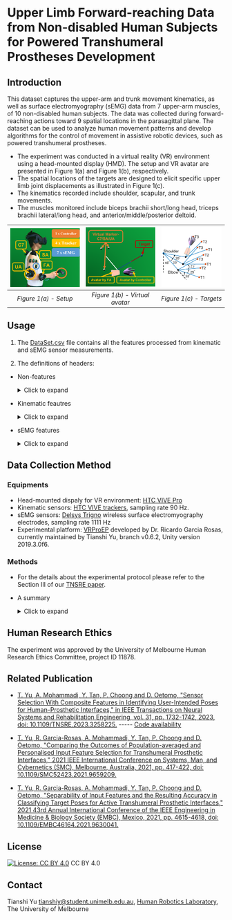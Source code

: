 # Upper Limb Forward-reaching Data from Non-disabled Human Subjects for Powered Transhumeral Prostheses Development

## Introduction
This dataset captures the upper-arm and trunk movement kinematics, as well as surface electromyography (sEMG) data from 7 upper-arm muscles, of 10 non-disabled human subjects. The data was collected during forward-reaching actions toward 9 spatial locations in the parasagittal plane. The dataset can be used to analyze human movement patterns and develop algorithms for the control of movement in assistive robotic devices, such as powered transhumeral prostheses. 

* The experiment was conducted in a virtual reality (VR) environment using a head-mounted display (HMD). The setup and VR avatar are presented in Figure 1(a) and Figure 1(b), respectively.
* The spatial locations of the targets are designed to elicit specific upper limb joint displacements as illustrated in Figure 1(c). 
* The kinematics recorded include shoulder, scapular, and trunk movements.
* The muscles monitored include biceps brachii short/long head, triceps brachii lateral/long head, and anterior/middle/posterior deltoid.

| <img src="./Figures/setup.png"  width="200" > | <img src="./Figures/avatar.png"  width="200" >| <img src="./Figures/targets.png"  width="170" >|
|:--:| :--:| :--:|
| *Figure 1(a) - Setup* | *Figure 1(b) - Virtual avatar*| *Figure 1(c) - Targets*|



## Usage
1. The [DataSet.csv](DataSet.csv) file contains all the features processed from kinematic and sEMG sensor measurements.

2. The definitions of headers:
* Non-features
    <details>
    <summary>Click to expand</summary>

    | Header        | Description   | 
    | ------------- |-------------|
    | Subject       | Subject number from 1 to 10|
    | Loc           | Label of 3 elbow poses from 0 to 2|
    | LocO          | Label of 9 spatial locations from 0 to 8|
    | Iteration     | Iteration number of the movement from 1 to 90|
    </details>

    
* Kinematic feautres

    <details>
    <summary>Click to expand</summary>

    | Header        | Description   | 
    | ------------- |-------------|
    | Sfe & dSfe    | Shoulder flexion/extension pose (deg) and velocity (deg/s)|
    | Saa & dSaa    | Shoulder adduction/abduction pose (deg) and velocity (deg/s)|
    | Scde & dScde  | Scapular depression/elevation dispalcement (m) and velocity (m/s)|
    | Scpr & dScpr  | Scapular protraction/retraction dispalcement (m) and velocity (m/s)|
    | Tfe & dTfe    | Trunk flexion/extension pose (deg) and velocity (deg/s)|
    | Tb & dTb      | Trunk left/right bending pose (deg) and velocity (deg/s) |
    </details>

* sEMG features

    <details>
    <summary>Click to expand</summary>

    sEMG header names follow the format: [muscle]_[feature]

    | Muscle Header        | Description   | 
    | ------------- |-------------|
    | BSH           | Biceps brachii short head |
    | BLH           | Biceps brachii long head |
    | TLAH          | Triceps brachii lateral head|
    | TLH           | Triceps brachii long head |
    | DA            | Anterior deltoid |
    | DM            | Middle deltoid |
    | DP            | Posterior deltoid |

    | Feature Header        | Description   |
    | ------------- |-------------|
    | MAV           | Mean absolute value |
    | RMS           | Root mean square |
    | WL            | Wavelength    |
    | ZC            | Zero crossing |
    | SC            | Slope sign change |
    </details>

## Data Collection Method
### Equipments
*  Head-mounted dispaly for VR environment: [HTC VIVE Pro](https://www.vive.com/au/product/vive-pro-full-kit/)
*  Kinematic sensors: [HTC VIVE trackers](https://www.vive.com/au/accessory/tracker3/), sampling rate 90 Hz.
*  sEMG sensors: [Delsys Trigno](https://delsys.com/trigno/) wireless surface electromyography electrodes, sampling rate 1111 Hz
*  Experimental platform: [VRProEP](https://github.com/UniMelbHumanRoboticsLab/VRProEP.git) developed by Dr. Ricardo Garcia Rosas, currently maintained by Tianshi Yu, branch v0.6.2, Unity version 2019.3.0f6.

### Methods
* For the details about the experimental protocol please refer to the Section III of our [TNSRE paper](https://ieeexplore.ieee.org/document/10073539).
* A summary 
    <details>
    <summary>Click to expand</summary>

    - The sEMG features are extracted using a moving window of 200 ms with a 100 ms overlap.
    - The joint poses are determined based on the orientation readings of the trackers and downsampled to 10 Hz using the same moving window.
    - The joint velocities are obtained by differentiating the poses and also downsampled to 10 Hz.
    </details>

## Human Research Ethics
The experiment was approved by the University of Melbourne Human Research Ethics Committee, project ID 11878.



## Related Publication
* [T. Yu, A. Mohammadi, Y. Tan, P. Choong and D. Oetomo, "Sensor Selection With Composite Features in Identifying User-Intended Poses for Human-Prosthetic Interfaces," in IEEE Transactions on Neural Systems and Rehabilitation Engineering, vol. 31, pp. 1732-1742, 2023, doi: 10.1109/TNSRE.2023.3258225.](https://ieeexplore.ieee.org/document/10073539)  ----- [Code availability]()

* [T. Yu, R. Garcia-Rosas, A. Mohammadi, Y. Tan, P. Choong and D. Oetomo, "Comparing the Outcomes of Population-averaged and Personalised Input Feature Selection for Transhumeral Prosthetic Interfaces," 2021 IEEE International Conference on Systems, Man, and Cybernetics (SMC), Melbourne, Australia, 2021, pp. 417-422, doi: 10.1109/SMC52423.2021.9659209.](https://ieeexplore.ieee.org/abstract/document/9659209)

* [T. Yu, R. Garcia-Rosas, A. Mohammadi, Y. Tan, P. Choong and D. Oetomo, "Separability of Input Features and the Resulting Accuracy in Classifying Target Poses for Active Transhumeral Prosthetic Interfaces," 2021 43rd Annual International Conference of the IEEE Engineering in Medicine & Biology Society (EMBC), Mexico, 2021, pp. 4615-4618, doi: 10.1109/EMBC46164.2021.9630041.](https://ieeexplore.ieee.org/abstract/document/9630041)

## License

[![License: CC BY 4.0](https://licensebuttons.net/l/by/4.0/80x15.png)](https://creativecommons.org/licenses/by/4.0/) CC BY 4.0 

## Contact
Tianshi Yu tianshiy@student.unimelb.edu.au, [Human Robotics Laboratory](https://blogs.unimelb.edu.au/human-robotics/), The University of Melbourne


